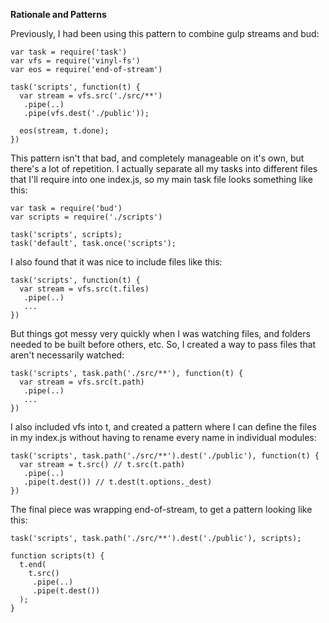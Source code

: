 **Rationale and Patterns**

Previously, I had been using this pattern to combine gulp streams and bud:

```
var task = require('task')
var vfs = require('vinyl-fs')
var eos = require('end-of-stream')

task('scripts', function(t) {
  var stream = vfs.src('./src/**')
   .pipe(..)
   .pipe(vfs.dest('./public'));
   
  eos(stream, t.done);
})
```

This pattern isn't that bad, and completely manageable on it's own, but there's a lot of repetition. I actually separate all my tasks into different files that I'll require into one index.js, so my main task file looks something like this:

```
var task = require('bud')
var scripts = require('./scripts')

task('scripts', scripts);
task('default', task.once('scripts');
```

I also found that it was nice to include files like this:

```
task('scripts', function(t) {
  var stream = vfs.src(t.files)
   .pipe(..)
   ...
})
```

But things got messy very quickly when I was watching files, and folders needed to be built before others, etc. So, I created a way to pass files that aren't necessarily watched:

```
task('scripts', task.path('./src/**'), function(t) {
  var stream = vfs.src(t.path)
   .pipe(..)
   ...
})
```

I also included vfs into t, and created a pattern where I can define the files in my index.js without having to rename every name in individual modules:

```
task('scripts', task.path('./src/**').dest('./public'), function(t) {
  var stream = t.src() // t.src(t.path)
   .pipe(..)
   .pipe(t.dest()) // t.dest(t.options._dest)
})
```

The final piece was wrapping end-of-stream, to get a pattern looking like this:

```
task('scripts', task.path('./src/**').dest('./public'), scripts);

function scripts(t) {
  t.end(
    t.src() 
     .pipe(..)
     .pipe(t.dest())
  );
}
```
